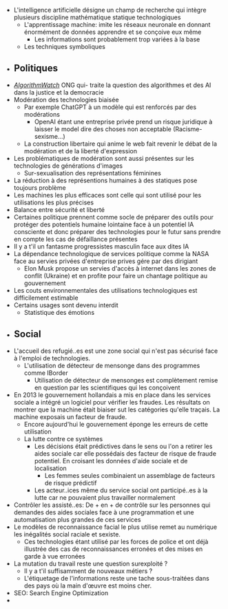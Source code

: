 - L'intelligence artificielle désigne un champ de recherche qui intègre plusieurs discipline mathématique statique technologiques
	- L'apprentissage machine: imite les réseaux neuronale en donnant énormément de données apprendre et se conçoive eux même
		- Les informations sont probablement trop variées à la base
	- Les techniques symboliques
- ## Politiques
- [*AlgorithmWatch*](https://algorithmwatch.org/en/) ONG qui- traite la question des algorithmes et des AI dans la justice et la democracie
- Modération des technologies biaisée
	- Par exemple ChatGPT à un modèle qui est renforcés par des modérations
		- OpenAI étant une entreprise privée prend un risque juridique à laisser le model dire des choses non acceptable (Racisme-sexisme...)
	- La construction libertaire qui anime le web fait revenir le débat de la modération et de la liberté d'expression
- Les problématiques de modération sont aussi présentes sur les technologies de générations d'images
	- Sur-sexualisation des représentations féminines
- La réduction à des représentions humaines à des statiques pose toujours problème
- Les machines les plus efficaces sont celle qui sont utilisé pour les utilisations les plus précises
- Balance entre sécurité et liberté
- Certaines politique prennent comme socle de préparer des outils pour protéger des potentiels humaine lointaine face à un potentiel IA consciente et donc préparer des technologies pour le futur sans prendre en compte les cas de défaillance présentes
- Il y a t'il un fantasme progressistes masculin face aux dites IA
- La dépendance technologique de services politique comme la NASA face au servies privées d'entreprise prives gére par des dirigiant
	- Elon Musk propose un servies d'accès à internet dans les zones de conflit (Ukraine) et en profite pour faire un chantage politique au gouvernement
- Les couts environnementales des utilisations technologiques est difficilement estimable
- Certains usages sont devenu interdit
	- Statistique des émotions
- ## Social
- L'accueil des refugié..es est une zone social qui n'est pas sécurisé face à l'emploi de technologies.
	- L'utilisation de détecteur de mensonge dans des programmes comme IBorder
		- Utilisation de détecteur de mensonges est complètement remise en question par les scientifiques qui les conçoivent
- En 2013 le gouvernement hollandais a mis en place dans les services sociale a intégré un logiciel pour vérifier les fraudes. Les résultats on montrer que la machine était biaiser sut les catégories qu'elle traçais. La machine exposais un facteur de fraude.
	- Encore aujourd'hui le gouvernement éponge les erreurs de cette utilisation
	- La lutte contre ce systèmes
		- Les décisions était prédictives dans le sens ou l'on a retirer les aides sociale car elle possédais des facteur de risque de fraude potentiel. En croisant les données d'aide sociale et de localisation
			- Les femmes seules combinaient un assemblage de facteurs de risque prédictif
		- Les acteur..ices même du service social ont participé..es à la lutte car ne pouvaient plus travailler normalement
- Contrôler les assisté..es: De + en + de contrôle sur les personnes qui demandes des aides sociales face à une programmation et une automatisation plus grandes de ces services
- Le modèles de reconnaissance facial le plus utilise remet au numérique les inégalités social raciale et sexiste.
	- Ces technologies étant utilisé par les forces de police et ont déjà illustrée des cas de reconnaissances erronées et des mises en garde à vue erronées
- La mutation du travail reste une question surexploité ?
	- Il y a t'il suffisamment de nouveaux métiers ?
	- L'étiquetage de l'informations reste une tache sous-traitées dans des pays où la main d'œuvre est moins cher.
- SEO: Search Engine Optimization
-